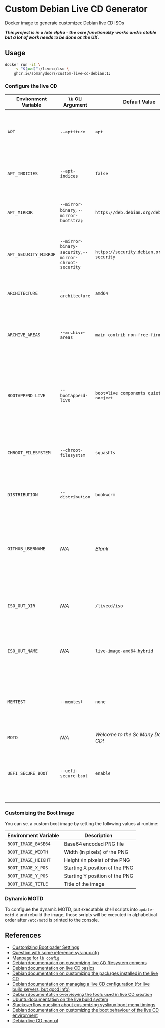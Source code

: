 # Custom Debian Live CD Generator

Docker image to generate customized Debian live CD ISOs

***This project is in a late alpha - the core functionality works and is stable but a lot of work needs to be done on the UX.***

## Usage

```bash
docker run -it \
    -v "$(pwd)":/livecd/iso \
    ghcr.io/somanydoors/custom-live-cd-debian:12
```

### Configure the live CD

| Environment Variable | `lb` CLI Argument | Default Value | Details |
| -------------------- | ------------ | ------------- | ------- |
| `APT` | `--aptitude` | `apt` | Controls which package manager to use in the live CD environment |
| `APT_INDICIES` | `--apt-indices` | `false` | Controls whether the APT index lists are included in the live ISO |
| `APT_MIRROR` | `--mirror-binary`, `--mirror-bootstrap` | `https://deb.debian.org/debian` | Controls which APT mirror packages will be pulled from |
| `APT_SECURITY_MIRROR` | `--mirror-binary-security`, `--mirror-chroot-security` | `https://security.debian.org/debian-security` | Controls which APT mirror security updates will be pulled from |
| `ARCHITECTURE` | `--architecture` | `amd64` | Controls which architecture the live CD is built for |
| `ARCHIVE_AREAS` | `--archive-areas` | `main contrib non-free-firmware` | Controls which areas of the APT repositories are searched for packages |
| `BOOTAPPEND_LIVE` | `--bootappend-live` | `boot=live components quiet splash noeject` | Space-separated list of kernel parameters to append to the default kernel command line for the live CD |
| `CHROOT_FILESYSTEM` | `--chroot-filesystem` | `squashfs` | Controls the filesystem for storing the live OS root filesystem on the ISO |
| `DISTRIBUTION` | `--distribution` | `bookworm` | Controls which version of Debian is installed in the live OS |
| `GITHUB_USERNAME` | *N/A* | *Blank* | If set to a GitHub username, the public keys for that account will be installed into the live CD `root` account at boot |
| `ISO_OUT_DIR` | *N/A* | `/livecd/iso` | Controls the path where the built ISO should be placed inside the container |
| `ISO_OUT_NAME` | *N/A* | `live-image-amd64.hybrid` | Controls the base name (without ISO extension) of the output ISO image |
| `MEMTEST` | `--memtest` | `none` | Controls which, if any, `memtest` binary is included as a boot option on the live CD boot menu |
| `MOTD` | *N/A* | *Welcome to the So Many Doors live CD!* | |
| `UEFI_SECURE_BOOT` | `--uefi-secure-boot` | `enable` | Controls whether the signed EFI binaries should be included in the live CD to support Secure Boot |

### Customizing the Boot Image

You can set a custom boot image by setting the following values at runtime:

| Environment Variable | Description |
| -------------------- | ----------- |
| `BOOT_IMAGE_BASE64` | Base64 encoded PNG file |
| `BOOT_IMAGE_WIDTH` | Width (in pixels) of the PNG |
| `BOOT_IMAGE_HEIGHT` | Height (in pixels) of the PNG |
| `BOOT_IMAGE_X_POS` | Starting X position of the PNG |
| `BOOT_IMAGE_Y_POS` | Starting Y position of the PNG |
| `BOOT_IMAGE_TITLE` | Title of the image |

### Dynamic MOTD

To configure the dynamic MOTD, put executable shell scripts into `update-motd.d` and rebuild the image, those scripts will be executed in alphabetical order after `/etc/motd` is printed to the console.


## References

- [Customizing Bootloader Settings](https://live-team.pages.debian.net/live-manual/html/live-manual/customizing-binary.en.html)
- [Question with some reference syslinux.cfg](https://unix.stackexchange.com/questions/657474/debian-livebuild-how-to-make-the-bootloader-to-directly-boot-to-live)
- [Manpage for `lb config`](https://manpages.debian.org/unstable/live-build/lb_config.1.en.html)
- [Debian documentation on customizing live CD filesystem contents](https://live-team.pages.debian.net/live-manual/html/live-manual/customizing-contents.en.html)
- [Debian documentation on live CD basics](https://live-team.pages.debian.net/live-manual/html/live-manual/the-basics.en.html)
- [Debian documentation on customizing the packages installed in the live CD](https://live-team.pages.debian.net/live-manual/html/live-manual/customizing-package-installation.en.html)
- [Debian documentation on managing a live CD configuration (for live build servers, but good info)](https://live-team.pages.debian.net/live-manual/html/live-manual/managing-a-configuration.en.html)
- [Debian documentation overviewing the tools used in live CD creation](https://live-team.pages.debian.net/live-manual/html/live-manual/overview-of-tools.en.html)
- [Ubuntu documentation on the live build system](https://wiki.ubuntu.com/Live-Build)
- [Stackoverflow question about customizing syslinux boot menu timings](https://unix.stackexchange.com/questions/32243/how-do-i-configure-syslinux-to-boot-immediately)
- [Debian documentation on customizing the boot behaviour of the live CD environment](https://live-team.pages.debian.net/live-manual/html/live-manual/customizing-run-time-behaviours.en.html)
- [Debian live CD manual](https://live-team.pages.debian.net/live-manual/html/live-manual/index.en.html)
